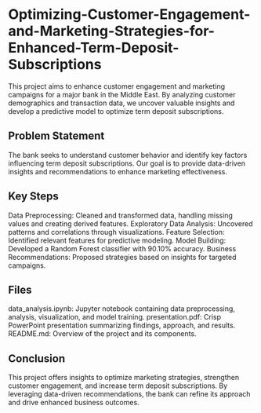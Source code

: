 # Optimizing-Customer-Engagement-and-Marketing-Strategies-for-Enhanced-Term-Deposit-Subscriptions
This project aims to enhance customer engagement and marketing campaigns for a major bank in the Middle East. By analyzing customer demographics and transaction data, we uncover valuable insights and develop a predictive model to optimize term deposit subscriptions.

## Problem Statement
The bank seeks to understand customer behavior and identify key factors influencing term deposit subscriptions. Our goal is to provide data-driven insights and recommendations to enhance marketing effectiveness.

## Key Steps
Data Preprocessing: Cleaned and transformed data, handling missing values and creating derived features.
Exploratory Data Analysis: Uncovered patterns and correlations through visualizations.
Feature Selection: Identified relevant features for predictive modeling.
Model Building: Developed a Random Forest classifier with 90.10% accuracy.
Business Recommendations: Proposed strategies based on insights for targeted campaigns.

## Files
data_analysis.ipynb: Jupyter notebook containing data preprocessing, analysis, visualization, and model training.
presentation.pdf: Crisp PowerPoint presentation summarizing findings, approach, and results.
README.md: Overview of the project and its components.

## Conclusion
This project offers insights to optimize marketing strategies, strengthen customer engagement, and increase term deposit subscriptions. By leveraging data-driven recommendations, the bank can refine its approach and drive enhanced business outcomes.
